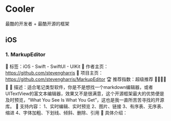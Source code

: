 # Cooler
最酷的开发者 + 最酷开源的框架

## iOS
### 1. MarkupEditor
🚀 标签：iOS - Swift - SwiftUI - UIKit
🐻 作者主页：https://github.com/stevengharris
🐝 项目主页：https://github.com/stevengharris/MarkupEditor
🏆 推荐指数：超级推荐 🥇🥇🥇🥇🥇
🤖 描述：适合笔记类型软件，你是不是想找一个markdown编辑器，或者UITextView的富文本编辑器，效果又不是很满意，这个开源框架最大的优势便是及时预览，“What You See Is What You Get”，这也是我一直所苦苦寻找的开源库。
🥳 支持内容：
	1、实时编辑、实时预览
	2、图片、链接
	3、有序表、无序表、缩进
	4、字体加粗、下划线、倾斜、删除、引用
🔗 具体介绍：
